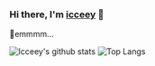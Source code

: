 ### Hi there, I'm [icceey](https://github.com/icceey) 👋

🤔emmmm...

![Icceey's github stats](https://gh-profile-status.vercel.app/api?username=icceey&show=reviews&show_icons=true&count_private=true&include_all_commits=true&rank_icon=github)
![Top Langs](https://gh-profile-status.vercel.app/api/top-langs/?username=icceey&layout=compact&count_private=true&size_weight=0.5&count_weight=0.5&langs_count=10&hide=)
